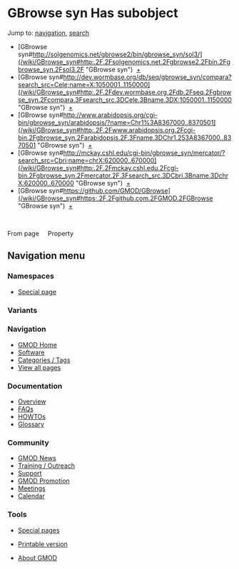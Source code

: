 



<span id="top"></span>




# <span dir="auto">GBrowse syn Has subobject</span>



Jump to: [navigation](#mw-navigation), [search](#p-search)


  

- [GBrowse
  syn#http://solgenomics.net/gbrowse2/bin/gbrowse_syn/sol3/](/wiki/GBrowse_syn#http:.2F.2Fsolgenomics.net.2Fgbrowse2.2Fbin.2Fgbrowse_syn.2Fsol3.2F "GBrowse syn")
   <span class="smwbrowse">[+](/wiki/Special%3ABrowse/GBrowse-20syn-23http%3A-2F-2Fsolgenomics.net-2Fgbrowse2-2Fbin-2Fgbrowse_syn-2Fsol3-2F "Special%3ABrowse/GBrowse-20syn-23http:-2F-2Fsolgenomics.net-2Fgbrowse2-2Fbin-2Fgbrowse syn-2Fsol3-2F")</span>
- [GBrowse
  syn#http://dev.wormbase.org/db/seq/gbrowse_syn/compara?search_src=Cele;name=X:1050001..1150000](/wiki/GBrowse_syn#http:.2F.2Fdev.wormbase.org.2Fdb.2Fseq.2Fgbrowse_syn.2Fcompara.3Fsearch_src.3DCele.3Bname.3DX:1050001..1150000 "GBrowse syn")
   <span class="smwbrowse">[+](/wiki/Special%3ABrowse/GBrowse-20syn-23http:-2F-2Fdev.wormbase.org-2Fdb-2Fseq-2Fgbrowse_syn-2Fcompara-3Fsearch_src%3DCele;name%3DX:1050001..1150000 "Special%3ABrowse/GBrowse-20syn-23http:-2F-2Fdev.wormbase.org-2Fdb-2Fseq-2Fgbrowse syn-2Fcompara-3Fsearch src=Cele;name=X:1050001..1150000")</span>
- [GBrowse
  syn#http://www.arabidopsis.org/cgi-bin/gbrowse_syn/arabidopsis/?name=Chr1%3A8367000..8370501](/wiki/GBrowse_syn#http:.2F.2Fwww.arabidopsis.org.2Fcgi-bin.2Fgbrowse_syn.2Farabidopsis.2F.3Fname.3DChr1.253A8367000..8370501 "GBrowse syn")
   <span class="smwbrowse">[+](/wiki/Special%3ABrowse/GBrowse-20syn-23http:-2F-2Fwww.arabidopsis.org-2Fcgi-2Dbin-2Fgbrowse_syn-2Farabidopsis-2F-3Fname%3DChr1-253A8367000..8370501 "Special%3ABrowse/GBrowse-20syn-23http:-2F-2Fwww.arabidopsis.org-2Fcgi-2Dbin-2Fgbrowse syn-2Farabidopsis-2F-3Fname=Chr1-253A8367000..8370501")</span>
- [GBrowse
  syn#http://mckay.cshl.edu/cgi-bin/gbrowse_syn/mercator/?search_src=Cbri;name=chrX:620000..670000](/wiki/GBrowse_syn#http:.2F.2Fmckay.cshl.edu.2Fcgi-bin.2Fgbrowse_syn.2Fmercator.2F.3Fsearch_src.3DCbri.3Bname.3DchrX:620000..670000 "GBrowse syn")
   <span class="smwbrowse">[+](/wiki/Special%3ABrowse/GBrowse-20syn-23http:-2F-2Fmckay.cshl.edu-2Fcgi-2Dbin-2Fgbrowse_syn-2Fmercator-2F-3Fsearch_src%3DCbri;name%3DchrX:620000..670000 "Special%3ABrowse/GBrowse-20syn-23http:-2F-2Fmckay.cshl.edu-2Fcgi-2Dbin-2Fgbrowse syn-2Fmercator-2F-3Fsearch src=Cbri;name=chrX:620000..670000")</span>
- [GBrowse
  syn#https://github.com/GMOD/GBrowse](/wiki/GBrowse_syn#https:.2F.2Fgithub.com.2FGMOD.2FGBrowse "GBrowse syn")
   <span class="smwbrowse">[+](/wiki/Special%3ABrowse/GBrowse-20syn-23https%3A-2F-2Fgithub.com-2FGMOD-2FGBrowse "Special%3ABrowse/GBrowse-20syn-23https%3A-2F-2Fgithub.com-2FGMOD-2FGBrowse")</span>

 

From page     Property








## Navigation menu



### Namespaces

- <span id="ca-nstab-special">[Special
  page](/wiki/Special%3APageProperty/GBrowse_syn%3A%3AHas_subobject "This is a special page, you cannot edit the page itself")</span>


### 

### Variants[](#)









<a href="/wiki/Main_Page"
style="background-image: url(http://gmod.org/images/GMOD-cogs.png);"
title="Visit the main page"></a>


### Navigation



- <span id="n-GMOD-Home">[GMOD Home](/wiki/Main_Page)</span>
- <span id="n-Software">[Software](/wiki/GMOD_Components)</span>
- <span id="n-Categories-.2F-Tags">[Categories /
  Tags](/wiki/Categories)</span>
- <span id="n-View-all-pages">[View all
  pages](/wiki/Special:AllPages)</span>




### Documentation



- <span id="n-Overview">[Overview](/wiki/Overview)</span>
- <span id="n-FAQs">[FAQs](/wiki/Category%3AFAQ)</span>
- <span id="n-HOWTOs">[HOWTOs](/wiki/Category%3AHOWTO)</span>
- <span id="n-Glossary">[Glossary](/wiki/Glossary)</span>




### Community



- <span id="n-GMOD-News">[GMOD News](/wiki/GMOD_News)</span>
- <span id="n-Training-.2F-Outreach">[Training /
  Outreach](/wiki/Training_and_Outreach)</span>
- <span id="n-Support">[Support](/wiki/Support)</span>
- <span id="n-GMOD-Promotion">[GMOD
  Promotion](/wiki/GMOD_Promotion)</span>
- <span id="n-Meetings">[Meetings](/wiki/Meetings)</span>
- <span id="n-Calendar">[Calendar](/wiki/Calendar)</span>




### Tools



- <span id="t-specialpages"><a href="/wiki/Special%3ASpecialPages" accesskey="q"
  title="A list of all special pages [q]">Special pages</a></span>
- <span id="t-print"><a
  href="/mediawiki/index.php?title=Special%3APageProperty/GBrowse_syn%3A%3AHas_subobject&amp;printable=yes"
  rel="alternate" accesskey="p"
  title="Printable version of this page [p]">Printable version</a></span>





- <span id="footer-places-about">[About
  GMOD](/wiki/GMOD%3AAbout "GMOD%3AAbout")</span>

<!-- -->




